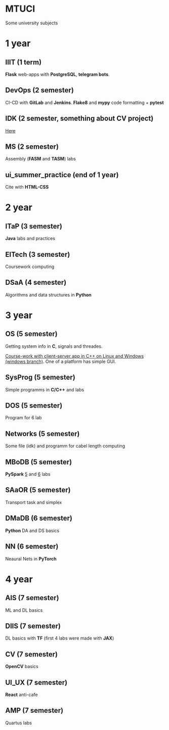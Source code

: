 # MTUCI
Some university subjects

# 1 year

## IIIT (1 term)
<b>Flask</b> web-apps with <b>PostgreSQL</b>, <b>telegram bots</b>.

## DevOps (2 semester)
CI-CD with <b>GitLab</b> and <b>Jenkins</b>. <b>Flake8</b> and <b>mypy</b> code formatting + <b>pytest</b>

## IDK (2 semester, something about CV project)
[Here](https://github.com/Tomas542/DeepSort)

## MS (2 semester)
Assembly (<b>FASM</b> and <b>TASM</b>) labs

## ui_summer_practice (end of 1 year)
Cite with <b>HTML-CSS</b>

# 2 year

## ITaP (3 semester)
<b>Java</b> labs and practices

## ElTech (3 semester)
Coursework computing

## DSaA (4 semester)
Algorithms and data structures in <b>Python</b>

# 3 year

## OS (5 semester)
Getting system info in <b>C</b>, signals and threades.

[Course-work with client-server app in C++ on Linux and Windows (windows branch)](https://github.com/Tomas542/client_server/tree/main). One of a platform has simple GUI.

## SysProg (5 semester)
Simple programms in <b>C/C++</b> and labs

## DOS (5 semester)
Program for 6 lab

## Networks (5 semester)
Some file (idk) and programm for cabel length computing

## MBoDB (5 semester)
<b>PySpark</b> [5](https://www.kaggle.com/code/tomas245/pyspark-rdd) and [6](https://www.kaggle.com/code/tomas245/pyspark-ml) labs 

## SAaOR (5 semester)
Transport task and simplex

## DMaDB (6 semester)
<b>Python</b> DA and DS basics

## NN (6 semester)
Neaural Nets in <b>PyTorch</b>

# 4 year

## AIS (7 semester)
ML and DL basics

## DIIS (7 semester)
DL basics with <b>TF</b> (first 4 labs were made with <b>JAX</b>)

## CV (7 semester)
<b>OpenCV</b> basics

## UI_UX (7 semester)
<b>React</b> anti-cafe

## AMP (7 semester)
Quartus labs